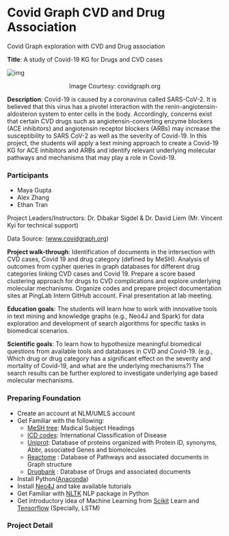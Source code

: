 # Covid Graph CVD and Drug Association
Covid Graph exploration with CVD and Drug association

**Title**: A study of Covid-19 KG for Drugs and CVD cases

![img](https://covidgraph.org/img/content-img/data_model_with_logos_and_numbers.png)
<center> Image Courtesy: covidgraph.org </center>

**Description**: Covid-19 is caused by a coronavirus called SARS-CoV-2. It is believed that this virus has a pivotel interaction with the renin-angiotensin-aldosteron system to enter cells in the body. Accordingly, concerns exist that certain CVD drugs such as angiotensin-converting enzyme blockers (ACE inhibitors) and angiotensin receptor blockers (ARBs) may increase the susceptibility to SARS CoV-2 as well as the severity of Covid-19. In this project, the students will apply a text mining approach to create a Covid-19 KG for ACE inhibitors and ARBs and identify relevant underlying molecular pathways and mechanisms that may play a role in Covid-19.

### Participants
- Maya Gupta
- Alex Zhang
- Ethan Tran

Project Leaders/Instructors: 
Dr. Dibakar Sigdel & Dr. David Liem (Mr. Vincent Kyi for technical support)

Data Source: (www.covidgraph.org)


**Project walk-through**:
Identification of documents in the intersection with CVD cases, Covid 19 and drug category (defined by MeSH).
Analysis of outcomes from cypher queries in graph databases for different drug categories linking CVD cases and Covid 19.
Prepare a score based clustering approach for drugs to CVD complications and explore underlying molecular mechanisms. 
Organize codes and prepare project documentation sites at PingLab Intern GitHub account.
Final presentation at lab meeting.

**Education goals**:  The students will learn how to work with innovative tools in text mining and knowledge graphs (e.g., Neo4J and Spark) for data exploration and development of search algorithms for specific tasks in biomedical scenarios. 

**Scientific goals**:  To learn how to hypothesize meaningful biomedical questions from available tools and databases in CVD and Covid-19. (e.g., Which drug or drug category has a significant effect on the severity and mortality of Covid-19, and what are the underlying mechanisms?) The search results can be further explored to investigate underlying age based molecular mechanisms.


### Preparing Foundation
- Create an account at NLM/UMLS account
- Get Familiar with the following:
    - [MeSH tree](https://meshb.nlm.nih.gov/treeView): Madical Subject Headings
    - [ICD codes](https://icd.who.int/browse11/l-m/en): International Classification of Disease
    - [Uniprot](https://www.uniprot.org): Database of proteins organized with Protein ID, synonyms, Abbr, associated Genes and biomolecules
    - [Reactome](https://reactome.org) : Database of Pathways and associated documents in Graph structure
    - [Drugbank](https://www.drugbank.ca) : Database of Drugs and associated documents
- Install Python([Anaconda](https://www.anaconda.com/products/individual))
- Install [Neo4J](https://neo4j.com/) and take available tutorials
- Get Familiar with [NLTK](https://www.nltk.org/) NLP package in Python
- Get introductory idea of Machine Learning from [Scikit](https://scikit-learn.org/stable) Learn and [Tensorflow](https://www.tensorflow.org/) (Specially, LSTM)

### Project Detail


